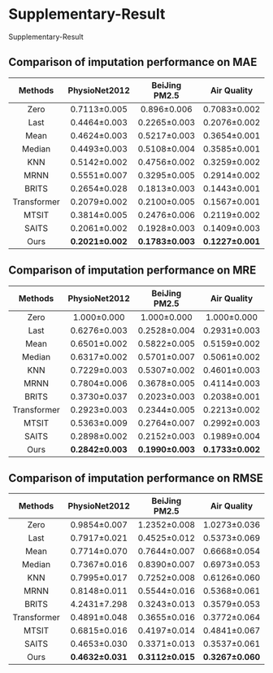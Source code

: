 # Supplementary-Result
Supplementary-Result
## Comparison of imputation performance on MAE
| Methods | PhysioNet2012 | BeiJing PM2.5 | Air Quality | Localization 10% |
| :-----------: | :-----------: | :-----------: | :-----------: | :-----------: |
| Zero | 0.7113±0.005 | 0.896±0.006 | 0.7083±0.002 | 0.827±0.007 | 
| Last | 0.4464±0.003 | 0.2265±0.003 | 0.2076±0.002 | 0.8516±0.001 | 
| Mean | 0.4624±0.003 | 0.5217±0.003 | 0.3654±0.001 | 0.5990±0.007| 
| Median | 0.4493±0.003 |  0.5108±0.004|  0.3585±0.001|  0.5777±0.007| 
| KNN | 0.5142±0.002 |  0.4756±0.002|  0.3259±0.002|  0.5408±0.008| 
| MRNN | 0.5551±0.007 |  0.3295±0.005|  0.2914±0.002|  0.8104±0.007| 
| BRITS | 0.2654±0.028 |  0.1813±0.003|  0.1443±0.001|  0.3769±0.006| 
| Transformer | 0.2079±0.002|  0.2100±0.005|  0.1567±0.001|  0.1790±0.007| 
| MTSIT | 0.3814±0.005 |  0.2476±0.006 |  0.2119±0.002|  0.2608±0.004| 
| SAITS | 0.2061±0.002 |  0.1928±0.003 |  0.1409±0.003|  0.1814±0.009| 
| Ours | **0.2021±0.002** |  **0.1783±0.003** |  **0.1227±0.001**|  **0.1628±0.008**| 

## Comparison of imputation performance on MRE
| Methods | PhysioNet2012 | BeiJing PM2.5 | Air Quality | Localization 10% |
| :-----------: | :-----------: | :-----------: | :-----------: | :-----------: |
| Zero | 1.000±0.000 | 1.000±0.000 | 1.000±0.000 | 1.000±0.000 | 
| Last | 0.6276±0.003 | 0.2528±0.004 | 0.2931±0.003 | 1.0298±0.009 | 
| Mean |  0.6501±0.002 | 0.5822±0.005 | 0.5159±0.002 | 0.7243±0.008 |
| Median | 0.6317±0.002 | 0.5701±0.007 | 0.5061±0.002 | 0.6986±0.008 |
| KNN | 0.7229±0.003 | 0.5307±0.002 | 0.4601±0.003 | 0.6539±0.007 |
| MRNN | 0.7804±0.006 | 0.3678±0.005 | 0.4114±0.003 | 0.9800±0.003 |
| BRITS | 0.3730±0.037 | 0.2023±0.003 | 0.2038±0.001 | 0.4558±0.004 |
| Transformer | 0.2923±0.003 | 0.2344±0.005 | 0.2213±0.002 | 0.2164±0.008 |
| MTSIT | 0.5363±0.009 | 0.2764±0.007 | 0.2992±0.003 | 0.3154±0.003 |
| SAITS | 0.2898±0.002 | 0.2152±0.003 | 0.1989±0.004 | 0.2193±0.010 |
| Ours | **0.2842±0.003** | **0.1990±0.003** | **0.1733±0.002** | **0.1968±0.009** |

## Comparison of imputation performance on RMSE
| Methods | PhysioNet2012 | BeiJing PM2.5 | Air Quality | Localization 10% |
| :-----------: | :-----------: | :-----------: | :-----------: | :-----------: |
| Zero | 0.9854±0.007 | 1.2352±0.008 | 1.0273±0.036 | 1.0071±0.011 | 
| Last | 0.7917±0.021 | 0.4525±0.012 | 0.5373±0.069 | 1.1507±0.015 | 
| Mean | 0.7714±0.070 | 0.7644±0.007 | 0.6668±0.054 | 0.7853±0.011 |
| Median | 0.7367±0.016 | 0.8390±0.007 | 0.6973±0.053 | 0.8270±0.011 |
| KNN | 0.7995±0.017 | 0.7252±0.008 | 0.6126±0.060 | 0.7245±0.013 |
| MRNN | 0.8148±0.011 | 0.5544±0.016 | 0.5368±0.061 | 1.0029±0.011 |
| BRITS | 4.2431±7.298 | 0.3243±0.013 | 0.3579±0.053 | 0.5631±0.010 |
| Transformer | 0.4891±0.048 | 0.3655±0.016 | 0.3772±0.064 | 0.3478±0.014 |
| MTSIT | 0.6815±0.016 | 0.4197±0.014 | 0.4841±0.067 | 0.4531±0.008 |
| SAITS | 0.4653±0.030 | 0.3371±0.013 | 0.3537±0.061 | 0.3601±0.011 |
| Ours | **0.4632±0.031** | **0.3112±0.015** | **0.3267±0.060** | **0.3329±0.016** |
